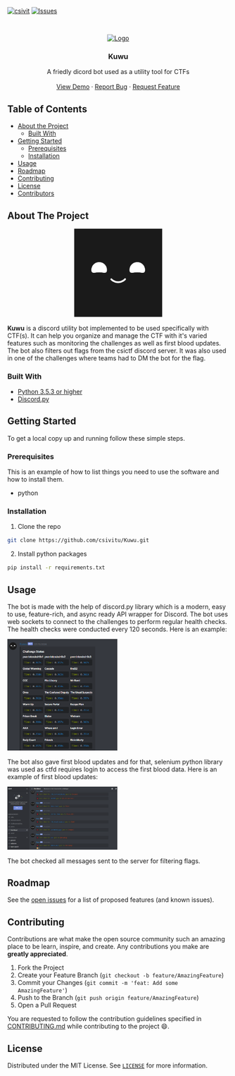 [![csivit][csivitu-shield]](https://github.com/csivitu)
[![Issues][issues-shield]](https://github.com/csivitu/Kuwu/issues)

<!-- PROJECT LOGO -->
<br />
<p align="center">
  <a href="https://github.com/csivitu/Kuwu">
    <img src="https://csivit.com/images/favicon.png" alt="Logo" width="80">
  </a>

  <h3 align="center">Kuwu</h3>

  <p align="center">
    A friedly dicord bot used as a utility tool for CTFs
    <br />
    <br />
    <a href="https://github.com/csivitu/Kuwu">View Demo</a>
    ·
    <a href="https://github.com/csivitu/Kuwu/issues">Report Bug</a>
    ·
    <a href="https://github.com/csivitu/Kuwu/issues">Request Feature</a>
  </p>
</p>



<!-- TABLE OF CONTENTS -->
## Table of Contents

* [About the Project](#about-the-project)
  * [Built With](#built-with)
* [Getting Started](#getting-started)
  * [Prerequisites](#prerequisites)
  * [Installation](#installation)
* [Usage](#usage)
* [Roadmap](#roadmap)
* [Contributing](#contributing)
* [License](#license)
* [Contributors](#contributors-)



<!-- ABOUT THE PROJECT -->
## About The Project

<p align="center">
  <a href="https://github.com/csivitu/Kuwu">
    <img src="./kuwu-03.jpg" alt="Logo" width="200">
  </a>
</p>

**Kuwu** is a discord utility bot implemented to be used specifically with CTF(s). It can help you organize and manage the CTF with it's varied features such as monitoring the challenges as well as first blood updates. The bot also filters out flags from the csictf discord server. It was also used in one of the challenges where teams had to DM the bot for the flag. 


### Built With

* [Python 3.5.3 or higher](https://www.python.org/)
* [Discord.py](https://discordpy.readthedocs.io/)


<!-- GETTING STARTED -->
## Getting Started

To get a local copy up and running follow these simple steps.

### Prerequisites

This is an example of how to list things you need to use the software and how to install them.
* python


### Installation
 
1. Clone the repo
```sh
git clone https://github.com/csivitu/Kuwu.git
```
2. Install python packages
```sh
pip install -r requirements.txt
```



<!-- USAGE EXAMPLES -->
## Usage

The bot is made with the help of discord.py library which is a modern, easy to use, feature-rich, and async ready API wrapper for Discord. The bot uses web sockets to connect to the challenges to perform regular health checks. The health checks were conducted every 120 seconds. Here is an example:
<p>
  <a href="">
    <img src="./health-checks.png" alt="Logo" width="250" length="250">
  </a>
</p>

The bot also gave first blood updates and for that, selenium python library was used as ctfd requires login to access the first blood data. Here is an example of first blood updates:
<p>
  <a href="">
    <img src="./firstB.png" alt="Logo" width="250" length="250">
  </a>
</p>

The bot checked all messages sent to the server for filtering flags.


<!-- ROADMAP -->
## Roadmap

See the [open issues](https://github.com/csivitu/Kuwu/issues) for a list of proposed features (and known issues).



<!-- CONTRIBUTING -->
## Contributing

Contributions are what make the open source community such an amazing place to be learn, inspire, and create. Any contributions you make are **greatly appreciated**.

1. Fork the Project
2. Create your Feature Branch (`git checkout -b feature/AmazingFeature`)
3. Commit your Changes (`git commit -m 'feat: Add some AmazingFeature'`)
4. Push to the Branch (`git push origin feature/AmazingFeature`)
5. Open a Pull Request

You are requested to follow the contribution guidelines specified in [CONTRIBUTING.md](./CONTRIBUTING.md) while contributing to the project :smile:.

<!-- LICENSE -->
## License

Distributed under the MIT License. See [`LICENSE`](./LICENSE) for more information.




<!-- MARKDOWN LINKS & IMAGES -->
<!-- https://www.markdownguide.org/basic-syntax/#reference-style-links -->
[csivitu-shield]: https://img.shields.io/badge/csivitu-csivitu-blue
[csivitu-url]: https://csivit.com
[issues-shield]: https://img.shields.io/github/issues/othneildrew/Best-README-Template.svg?style=flat-square
[issues-url]: https://github.com/csivitu/repo/issues

